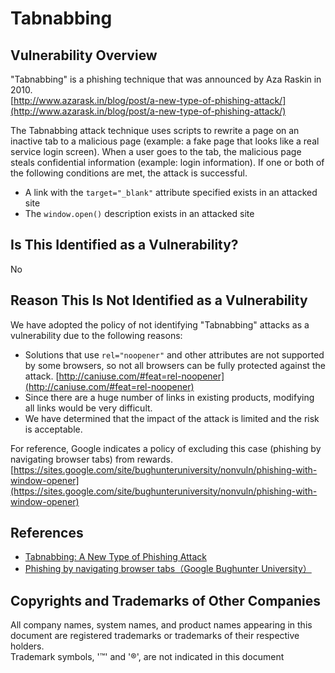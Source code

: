 Tabnabbing
====

## Vulnerability Overview
"Tabnabbing" is a phishing technique that was announced by Aza Raskin in 2010.  
[http://www.azarask.in/blog/post/a-new-type-of-phishing-attack/](http://www.azarask.in/blog/post/a-new-type-of-phishing-attack/)

The Tabnabbing attack technique uses scripts to rewrite a page on an inactive tab to a malicious page (example: a fake page that looks like a real service login screen). When a user goes to the tab, the malicious page steals confidential information (example: login information). If one or both of the following conditions are met, the attack is successful.

- A link with the `target="_blank"` attribute specified exists in an attacked site
- The `window.open()` description exists in an attacked site

## Is This Identified as a Vulnerability?
No

## Reason This Is Not Identified as a Vulnerability

We have adopted the policy of not identifying "Tabnabbing" attacks as a vulnerability due to the following reasons:

- Solutions that use `rel="noopener"` and other attributes are not supported by some browsers, so not all browsers can be fully protected against the attack.
[http://caniuse.com/#feat=rel-noopener](http://caniuse.com/#feat=rel-noopener)
- Since there are a huge number of links in existing products, modifying all links would be very difficult.
- We have determined that the impact of the attack is limited and the risk is acceptable.

For reference, Google indicates a policy of excluding this case (phishing by navigating browser tabs) from rewards.
[https://sites.google.com/site/bughunteruniversity/nonvuln/phishing-with-window-opener](https://sites.google.com/site/bughunteruniversity/nonvuln/phishing-with-window-opener)

## References

* [Tabnabbing: A New Type of Phishing Attack](http://www.azarask.in/blog/post/a-new-type-of-phishing-attack/)
* [Phishing by navigating browser tabs（Google Bughunter University）](https://sites.google.com/site/bughunteruniversity/nonvuln/phishing-with-window-opener)

## Copyrights and Trademarks of Other Companies

All company names, system names, and product names appearing in this document are registered trademarks or trademarks of their respective holders.  
Trademark symbols, '™' and '®', are not indicated in this document
